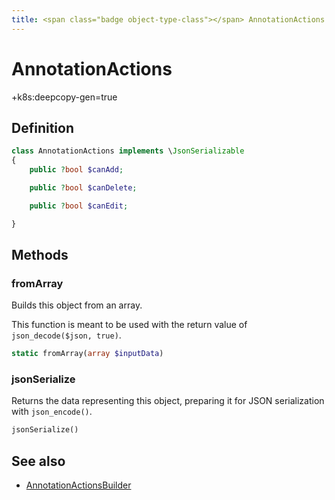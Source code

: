 ```yaml
---
title: <span class="badge object-type-class"></span> AnnotationActions
---
```

# <span class="badge object-type-class"></span> AnnotationActions

+k8s:deepcopy-gen=true

## Definition

```php
class AnnotationActions implements \JsonSerializable
{
    public ?bool $canAdd;

    public ?bool $canDelete;

    public ?bool $canEdit;

}
```
## Methods

### <span class="badge object-method"></span> fromArray

Builds this object from an array.

This function is meant to be used with the return value of `json_decode($json, true)`.

```php
static fromArray(array $inputData)
```

### <span class="badge object-method"></span> jsonSerialize

Returns the data representing this object, preparing it for JSON serialization with `json_encode()`.

```php
jsonSerialize()
```

## See also

 * <span class="badge builder"></span> [AnnotationActionsBuilder](./builder-AnnotationActionsBuilder.md)
